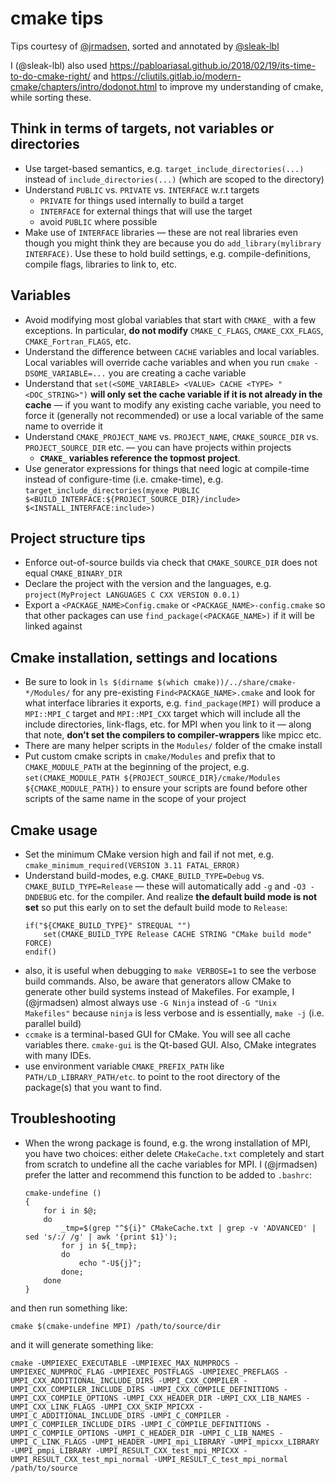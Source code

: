 # cmake tips 

Tips courtesy of [@jrmadsen,](https://github.com/jrmadsen) sorted and annotated by [@sleak-lbl](https://github.com/sleak-lbl)

I (@sleak-lbl) also used <https://pabloariasal.github.io/2018/02/19/its-time-to-do-cmake-right/> and <https://cliutils.gitlab.io/modern-cmake/chapters/intro/dodonot.html> to improve my understanding of cmake, while sorting these.

## Think in terms of targets, not variables or directories 

- Use target-based semantics, e.g. `target_include_directories(...)` instead of `include_directories(...)` (which are scoped to the directory)
- Understand `PUBLIC` vs. `PRIVATE` vs. `INTERFACE` w.r.t targets
	- `PRIVATE` for things used internally to build a target
	- `INTERFACE` for external things that will use the target
	- avoid `PUBLIC` where possible
- Make use of `INTERFACE` libraries — these are not real libraries even though you might think they are because you do `add_library(mylibrary INTERFACE)`. Use these to hold build settings, e.g. compile-definitions, compile flags, libraries to link to, etc.

## Variables

- Avoid modifying most global variables that start with `CMAKE_` with a few exceptions. In particular, **do not modify** `CMAKE_C_FLAGS`, `CMAKE_CXX_FLAGS`, `CMAKE_Fortran_FLAGS`, etc.
- Understand the difference between `CACHE` variables and local variables. Local variables will override cache variables and when you run `cmake -DSOME_VARIABLE=...` you are creating a cache variable
- Understand that `set(<SOME_VARIABLE> <VALUE> CACHE <TYPE> "<DOC_STRING>")` **will only set the cache variable if it is not already in the cache** — if you want to modify any existing cache variable, you need to force it (generally not recommended) or use a local variable of the same name to override it
- Understand `CMAKE_PROJECT_NAME` vs. `PROJECT_NAME`, `CMAKE_SOURCE_DIR` vs. `PROJECT_SOURCE_DIR`  etc. — you can have projects within projects
	- **`CMAKE_` variables reference the topmost project**.
- Use generator expressions for things that need logic at compile-time instead of configure-time (i.e. cmake-time), e.g. `target_include_directories(myexe PUBLIC $<BUILD_INTERFACE:${PROJECT_SOURCE_DIR}/include> $<INSTALL_INTERFACE:include>)`

## Project structure tips

- Enforce out-of-source builds via check that `CMAKE_SOURCE_DIR` does not equal `CMAKE_BINARY_DIR`
- Declare the project with the version and the languages, e.g. `project(MyProject LANGUAGES C CXX VERSION 0.0.1)`
- Export a `<PACKAGE_NAME>Config.cmake` or `<PACKAGE_NAME>-config.cmake` so that other packages can use `find_package(<PACKAGE_NAME>)` if it will be linked against

## Cmake installation, settings and locations

- Be sure to look in `ls $(dirname $(which cmake))/../share/cmake-*/Modules/` for any pre-existing `Find<PACKAGE_NAME>.cmake` and look for what interface libraries it exports, e.g. `find_package(MPI)` will produce a `MPI::MPI_C` target and `MPI::MPI_CXX` target which will include all the include directories, link-flags, etc. for MPI when you link to it — along that note, **don’t set the compilers to compiler-wrappers** like mpicc etc.
- There are many helper scripts in the `Modules/` folder of the cmake install
- Put custom cmake scripts in `cmake/Modules` and prefix that to `CMAKE_MODULE_PATH` at the beginning of the project, e.g. `set(CMAKE_MODULE_PATH ${PROJECT_SOURCE_DIR}/cmake/Modules ${CMAKE_MODULE_PATH})` to ensure your scripts are found before other scripts of the same name in the scope of your project


## Cmake usage

- Set the minimum CMake version high and fail if not met, e.g. `cmake_minimum_required(VERSION 3.11 FATAL_ERROR)`
- Understand build-modes, e.g. `CMAKE_BUILD_TYPE=Debug` vs. `CMAKE_BUILD_TYPE=Release` — these will automatically add `-g` and `-O3 -DNDEBUG` etc. for the compiler. And realize **the default build mode is not set** so put this early on to set the default build mode to `Release`:
  ```
  if("${CMAKE_BUILD_TYPE}" STREQUAL "")
      set(CMAKE_BUILD_TYPE Release CACHE STRING "CMake build mode" FORCE)
  endif()
  ```
 - also, it is useful when debugging to `make VERBOSE=1` to see the verbose build commands. Also, be aware that generators allow CMake to generate other build systems instead of Makefiles. For example, I (@jrmadsen) almost always use `-G Ninja` instead of `-G "Unix Makefiles"` because `ninja` is less verbose and is essentially, `make -j` (i.e. parallel build)
- `ccmake` is a terminal-based GUI for CMake. You will see all cache variables there. `cmake-gui` is the Qt-based GUI. Also, CMake integrates with many IDEs.
- use environment variable `CMAKE_PREFIX_PATH` like `PATH/LD_LIBRARY_PATH/etc`. to point to the root directory of the package(s) that you want to find.


## Troubleshooting

- When the wrong package is found, e.g. the wrong installation of MPI, you have two choices: either delete `CMakeCache.txt` completely and start from scratch to undefine all the cache variables for MPI. I (@jrmadsen) prefer the latter and recommend this function to be added to `.bashrc`:
  ```
  cmake-undefine () 
  { 
      for i in $@;
      do
          _tmp=$(grep "^${i}" CMakeCache.txt | grep -v 'ADVANCED' | sed 's/:/ /g' | awk '{print $1}');
          for j in ${_tmp};
          do
              echo "-U${j}";
          done;
      done
  }
  ```
  
and then run something like:
```
cmake $(cmake-undefine MPI) /path/to/source/dir
```
and it will generate something like: 

```
cmake -UMPIEXEC_EXECUTABLE -UMPIEXEC_MAX_NUMPROCS -UMPIEXEC_NUMPROC_FLAG -UMPIEXEC_POSTFLAGS -UMPIEXEC_PREFLAGS -UMPI_CXX_ADDITIONAL_INCLUDE_DIRS -UMPI_CXX_COMPILER -UMPI_CXX_COMPILER_INCLUDE_DIRS -UMPI_CXX_COMPILE_DEFINITIONS -UMPI_CXX_COMPILE_OPTIONS -UMPI_CXX_HEADER_DIR -UMPI_CXX_LIB_NAMES -UMPI_CXX_LINK_FLAGS -UMPI_CXX_SKIP_MPICXX -UMPI_C_ADDITIONAL_INCLUDE_DIRS -UMPI_C_COMPILER -UMPI_C_COMPILER_INCLUDE_DIRS -UMPI_C_COMPILE_DEFINITIONS -UMPI_C_COMPILE_OPTIONS -UMPI_C_HEADER_DIR -UMPI_C_LIB_NAMES -UMPI_C_LINK_FLAGS -UMPI_HEADER -UMPI_mpi_LIBRARY -UMPI_mpicxx_LIBRARY -UMPI_pmpi_LIBRARY -UMPI_RESULT_CXX_test_mpi_MPICXX -UMPI_RESULT_CXX_test_mpi_normal -UMPI_RESULT_C_test_mpi_normal /path/to/source
```

